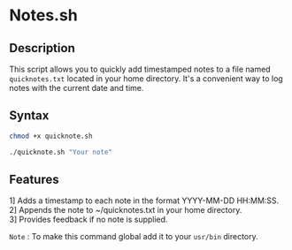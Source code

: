 # Notes.sh

## Description

This script allows you to quickly add timestamped notes to a file named `quicknotes.txt` located in your home directory. It's a convenient way to log notes with the current date and time.

## Syntax

```bash
chmod +x quicknote.sh

./quicknote.sh "Your note"
```

## Features

1] Adds a timestamp to each note in the format YYYY-MM-DD HH:MM:SS.<br/>
2] Appends the note to ~/quicknotes.txt in your home directory.<br/>
3] Provides feedback if no note is supplied.
<br/>

`Note` : To make this command global add it to your `usr/bin` directory.
